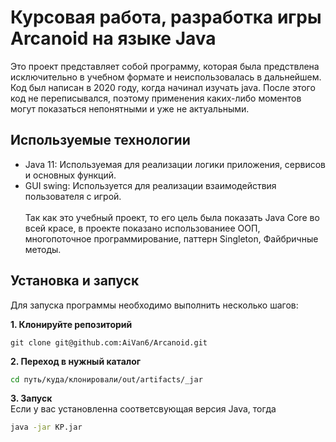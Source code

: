 
# Курсовая работа, разработка игры Arcanoid на языке Java
Это проект представляет собой программу, которая была предствлена исключительно в учебном формате и неиспользовалась в дальнейшем. Код был написан в 2020 году, когда начинал изучать java.
После этого код не переписывался, поэтому применения каких-либо моментов могут показаться непонятными и уже не актуальными.


## Используемые технологии
* Java 11: Используемая для реализации логики приложения, сервисов и основных функций.
* GUI swing: Используется для реализации взаимодействия пользователя с игрой.
<br><br>Так как это учебный проект, то его цель была показать Java Core во всей красе, в проекте показано использованиее ООП, многопоточное программирование, паттерн Singleton, Файбричные методы.

## Установка и запуск

Для запуска программы необходимо выполнить несколько шагов:

**1. Клонируйте репозиторий**

```git
git clone git@github.com:AiVan6/Arcanoid.git
```
**2. Переход в нужный каталог**
```bash
cd путь/куда/клонировали/out/artifacts/_jar
```

**3. Запуск**<br>
Если у вас установленна соответсвующая версия Java, тогда
```bash
java -jar КР.jar
```

